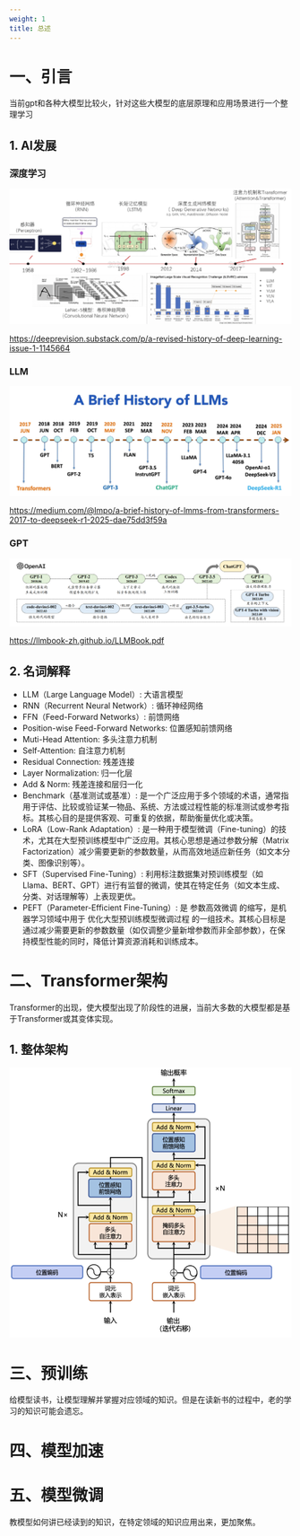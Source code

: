 ```yaml
---
weight: 1
title: 总述
---
```


# 一、引言

当前gpt和各种大模型比较火，针对这些大模型的底层原理和应用场景进行一个整理学习

## 1. AI发展

### 深度学习

![](./imgs/2025-05-19-01.png)

https://deeprevision.substack.com/p/a-revised-history-of-deep-learning-issue-1-1145664

### LLM

![](./imgs/2025-05-19-02.png)

https://medium.com/@lmpo/a-brief-history-of-lmms-from-transformers-2017-to-deepseek-r1-2025-dae75dd3f59a

### GPT

![](./imgs/2025-05-19-03.png)

https://llmbook-zh.github.io/LLMBook.pdf

## 2. 名词解释

- LLM（Large Language Model）: 大语言模型
- RNN（Recurrent Neural Network）: 循环神经网络
- FFN（Feed-Forward Networks）: 前馈网络
- Position-wise Feed-Forward Networks: 位置感知前馈网络
- Muti-Head Attention: 多头注意力机制
- Self-Attention: 自注意力机制
- Residual Connection: 残差连接
- Layer Normalization: 归一化层
- Add & Norm: 残差连接和层归一化
- Benchmark（基准测试或基准）: 是一个广泛应用于多个领域的术语，通常指用于评估、比较或验证某一物品、系统、方法或过程性能的标准测试或参考指标。其核心目的是提供客观、可重复的依据，帮助衡量优化或决策。
- LoRA（Low-Rank Adaptation）: 是一种用于模型微调（Fine-tuning）的技术，尤其在大型预训练模型中广泛应用。其核心思想是通过参数分解（Matrix Factorization）减少需要更新的参数数量，从而高效地适应新任务（如文本分类、图像识别等）。
- SFT（Supervised Fine-Tuning）: 利用标注数据集对预训练模型（如Llama、BERT、GPT）进行有监督的微调，使其在特定任务（如文本生成、分类、对话理解等）上表现更优。
- PEFT（Parameter-Efficient Fine-Tuning）: 是 参数高效微调 的缩写，是机器学习领域中用于 优化大型预训练模型微调过程 的一组技术。其核心目标是通过减少需要更新的参数数量（如仅调整少量新增参数而非全部参数），在保持模型性能的同时，降低计算资源消耗和训练成本。

# 二、Transformer架构

Transformer的出现，使大模型出现了阶段性的进展，当前大多数的大模型都是基于Transformer或其变体实现。

## 1. 整体架构

![](./imgs/2025-05-19-04.png)


# 三、预训练

给模型读书，让模型理解并掌握对应领域的知识。但是在读新书的过程中，老的学习的知识可能会遗忘。

# 四、模型加速

# 五、模型微调

教模型如何讲已经读到的知识，在特定领域的知识应用出来，更加聚焦。
